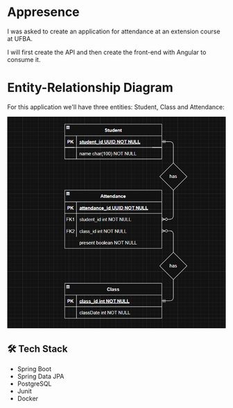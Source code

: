 
# Appresence


I was asked to create an application for attendance at an extension course at UFBA.

I will first create the API and then create the front-end with Angular to consume it.



# Entity-Relationship Diagram

For this application we'll have three entities: Student, Class and Attendance:


![ERD Screenshot](https://github.com/devrafael-santos/appresence/blob/main/infra/ERD%20Appresence.png?raw=true)


## 🛠️ Tech Stack
- Spring Boot
- Spring Data JPA
- PostgreSQL
- Junit
- Docker